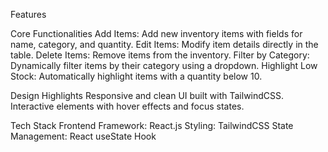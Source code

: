 Features

Core Functionalities
Add Items: Add new inventory items with fields for name, category, and quantity.
Edit Items: Modify item details directly in the table.
Delete Items: Remove items from the inventory.
Filter by Category: Dynamically filter items by their category using a dropdown.
Highlight Low Stock: Automatically highlight items with a quantity below 10.


Design Highlights
Responsive and clean UI built with TailwindCSS.
Interactive elements with hover effects and focus states.

Tech Stack
Frontend Framework: React.js
Styling: TailwindCSS
State Management: React useState Hook
